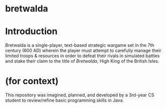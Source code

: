 # bretwalda
# Introduction
Bretwalda is a single-player, text-based strategic wargame set in the 7th century (600 AD) wherein the player must attempt to carefully manage their limited troops & resources in order to defeat their rivals in simulated battles and stake their claim to the title of *Bretwalda*, High King of the British Isles.
# (for context)
This repository was imagined, planned, and developed by a 3rd-year CS student to review/refine basic programming skills in Java.
